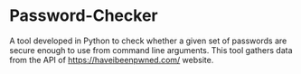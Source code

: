 # Password-Checker
A tool developed in Python to check whether a given set of passwords are secure enough to use from command line arguments. This tool gathers data from the API of https://haveibeenpwned.com/ website.
